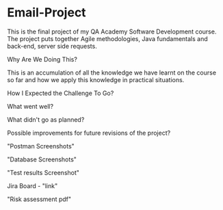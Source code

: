 # Email-Project

This is the final project of my QA Academy Software Development course. The project
puts together Agile methodologies, Java fundamentals and back-end, server side
requests.


Why Are We Doing This?

This is an accumulation of all the knowledge we have learnt on the course so far and how we apply this knowledge in practical situations. 

How I Expected the Challenge To Go?


What went well? 


What didn't go as planned?


Possible improvements for future revisions of the project?


"Postman Screenshots"

"Database Screenshots"

"Test results Screenshot"

Jira Board - "link"

"Risk assessment pdf"

